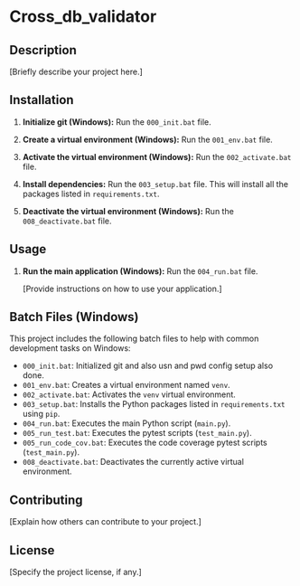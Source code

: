# Cross_db_validator

## Description

[Briefly describe your project here.]

## Installation


1.  **Initialize git (Windows):**
    Run the `000_init.bat` file.

2.  **Create a virtual environment (Windows):**
    Run the `001_env.bat` file.

3.  **Activate the virtual environment (Windows):**
    Run the `002_activate.bat` file.

4.  **Install dependencies:**
    Run the `003_setup.bat` file. This will install all the packages listed in `requirements.txt`.

5.  **Deactivate the virtual environment (Windows):**
    Run the `008_deactivate.bat` file.

## Usage

1.  **Run the main application (Windows):**
    Run the `004_run.bat` file.

    [Provide instructions on how to use your application.]

## Batch Files (Windows)

This project includes the following batch files to help with common development tasks on Windows:

* `000_init.bat`: Initialized git and also usn and pwd config setup also done.
* `001_env.bat`: Creates a virtual environment named `venv`.
* `002_activate.bat`: Activates the `venv` virtual environment.
* `003_setup.bat`: Installs the Python packages listed in `requirements.txt` using `pip`.
* `004_run.bat`: Executes the main Python script (`main.py`).
* `005_run_test.bat`: Executes the pytest  scripts (`test_main.py`).
* `005_run_code_cov.bat`: Executes the code coverage pytest  scripts (`test_main.py`).
* `008_deactivate.bat`: Deactivates the currently active virtual environment.

## Contributing

[Explain how others can contribute to your project.]

## License

[Specify the project license, if any.]

